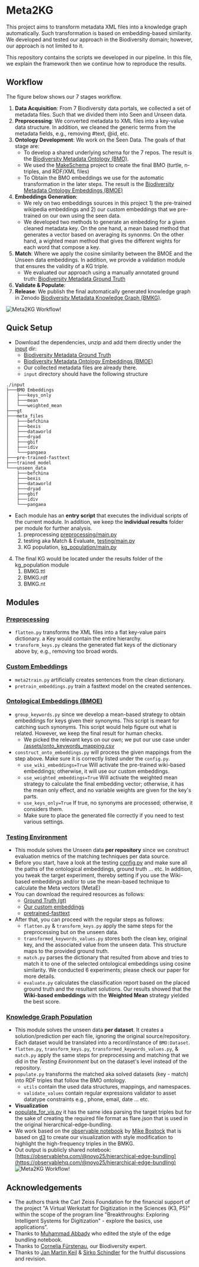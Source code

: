 # Meta2KG
This project aims to transform metadata XML files into a knowledge graph automatically. 
Such transformation is based on embedding-based similarity.
We developed and tested our approach in the Biodiversity domain; however, our approach is not limited to it.

This repository contains the scripts we developed in our pipeline. In this file, we explain the framework then we continue how to reproduce the results.

## Workflow
The figure below shows our 7 stages workflow. 
1. **Data Acquisition**: From 7 Biodiversity data portals, we collected a set of metadata files. Such that we divided them into Seen and Unseen data.
2. **Preprocessing**: We converted metadata to XML files into a key-value data structure. In addition, we cleaned the generic terms from the metadata fields, e.g., removing #text, @id, etc.
3. **Ontology Development**: We work on the Seen Data. The goals of that stage are:
   * To develop a shared underlying schema for the 7 repos. The result is the [Biodiversity Metadata Ontology (BMO)](https://doi.org/10.5281/zenodo.6948519).
   * We used the [MakeSchema](https://github.com/fusion-jena/MakeSchema) project to create the final BMO (turtle, n-triples, and RDF/XML files) 
   * To Obtain the BMO embeddings we use for the automatic transformation in the later steps. The result is the [Biodiversity Metadata Ontology Embeddings (BMOE)](https://doi.org/10.5281/zenodo.6951658)
4. **Embeddings Generation**: 
   * We rely on two embeddings sources in this project 1) the pre-trained wikipedia embeddings and 2) our custom embeddings that we pre-trained on our own using the seen data.
   * We developed two methods to generate an embedding for a given cleaned metadata key. On the one hand, a mean based method that generates a vector based on averaging its synonms.  On the other hand, a wighted mean method that gives the different wights for each word that compose a key. 
5. **Match**: Where we apply the cosine similarity between the BMOE and the Unseen data embeddings. In addition, we provide a validation module that ensures the validity of a KG triple. 
   * We evaluated our approach using a manually annotated ground truth: [Biodiversity Metadata Ground Truth](https://doi.org/10.5281/zenodo.6951623)
6. **Validate & Populate**:
7. **Release**: We publish the final automatically generated knowledge graph in Zenodo [Biodiversity Metadata Knowledge Graph (BMKG)](https://doi.org/10.5281/zenodo.6948573).

![Meta2KG Workflow!](images/workflow.png)

## Quick Setup
* Download the dependencies, unzip and add them directly under the [input](input) dir:
  * [Biodiversity Metadata Ground Truth](https://doi.org/10.5281/zenodo.6951623)
  * [Biodiversity Metadata Ontology Embeddings (BMOE)](https://doi.org/10.5281/zenodo.6951658)
  * Our collected metadata files are already there.
  * `input` directory should have the following structure
```
./input
├───BMO Embeddings
│   ├───keys_only
│   ├───mean
│   └───weighted_mean
├───gt
├───meta_files
│   ├───befchina
│   ├───bexis
│   ├───dataworld
│   ├───dryad
│   ├───gbif
│   ├───idiv
│   └───pangaea
├───pre-trained-fasttext
├───trained_model
└───unseen_data
    ├───befchina
    ├───bexis
    ├───dataworld
    ├───dryad
    ├───gbif
    ├───idiv
    └───pangaea
```
* Each module has an **entry script** that executes the individual scripts of the current module. In addition, we keep the **individual results** folder per module for further analysis. 
  1. preprocessing [preprocessing/main.py](preprocessing/main.py)
  2. testing aka Match & Evaluate, [testing/main.py](testing/main.py) 
  3. KG population, [kg_population/main.py](kg_population/main.py)
4. The final KG would be located under the results folder of the kg_population module
   1. BMKG.ttl
   2. BMKG.rdf
   3. BMKG.nt

## Modules
### [Preprocessing](preprocessing)
* `flatten.py` transforms the XML files into a flat key-value pairs dictionary. a Key would contain the entire hierarchy.
* `transform_keys.py` cleans the generated flat keys of the dictionary above by, e.g., removing too broad words.

### [Custom Embeddings](custom_embeddings)
* `meta2train.py` artificially creates sentences from the clean dictionary.
* `pretrain_embeddings.py` train a fasttext model on the created sentences. 

### [Ontological Embeddings (BMOE)](ontoE)
* `group_keywords.py` since we develop a mean-based strategy to obtain embeddings for keys given their synonyms. This script is meant for catching such synonyms. This script would help figure out what is related. However, we keep the final result for human checks.
  * We picked the relevant keys on our own; we put our use case under [/assets/onto_keywords_mapping.csv](/assets/onto_keywords_mapping.csv)
* `construct_onto_embeddings.py` will process the given mappings from the step above. Make sure it is correctly listed under the `config.py`.
  * `use_wiki_embeddings=True` Will activate the pre-trained wiki-based embeddings; otherwise, it will use our custom embeddings.
  * `use_weighted_embeddings=True` Will activate the weighted mean strategy to calculate the final embedding vector; otherwise, it has the mean only effect, and no variable weights are given for the key's parts.
  * `use_keys_only=True` If true, no synonyms are processed; otherwise, it considers them.
  * Make sure to place the generated file correctly if you need to test various settings.

### [Testing Environment](testing)
* This module solves the Unseen data **per repository** since we construct evaluation metrics of the matching techniques per data source.  
* Before you start, have a look at the testing [config.py](testing/config.py) and make sure all the paths of the ontological embeddings, ground truth ... etc. In addition, you tweak the target experiment, thereby setting if you use the Wiki-based embeddings and/or to use the mean-based technique to calculate the Meta vectors (MetaE)
* You can download the required resources as follows:
  * [Ground Truth (gt)](https://doi.org/10.5281/zenodo.6951623)
  * [Our custom embeddings](https://doi.org/10.5281/zenodo.6951658) 
  * [pretrained-fasttext](https://fasttext.cc/docs/en/english-vectors.html)
* After that, you can proceed with the regular steps as follows: 
  * `flatten.py` & `transform_keys.py` apply the same steps for the preprocessing but on the unseen data. 
  * `transformed_keywords_values.py` stores both the clean key, original key, and the associated value from the unseen data. This structure maps to the provided ground truth.
  * `match.py` parses the dictionary that resulted from above and tries to match it to one of the selected ontological embeddings using cosine similarity. We conducted 6 experiments; please check our paper for more details. 
  * `evaluate.py` calculates the classification report based on the placed ground truth and the resultant solutions. Our results showed that the **Wiki-based embeddings** with the **Weighted Mean** strategy yielded the best score.

### [Knowledge Graph Population](kg_population)
* This module solves the unseen data **per dataset**. It creates a solution/prediction per each file, ignoring the original source/repository. Each dataset would be translated into a record/instance of `BMO:Dataset`.
* `flatten.py`, `transform_keys.py`, `transformed_keywords_values.py`, & `match.py` apply the same steps for preprocessing and matching that we did in the _Testing Environment_  but on the dataset's level instead of the repository.
* `populate.py` transforms the matched aka solved datasets (key - match) into RDF triples that follow the BMO ontology. 
  * `utils` contain the used data structures, mappings, and namespaces.
  * `validate_values` contain regular expressions validator to asset datatype constraints e.g., phone, email, date ... etc.
* **Visualization**
* [populate_for_vis.py](kg_population/populate-for-viz.py) it has the same idea parsing the target triples but for the sake of creating the required file format as flare.json that is used in the original hierarchical-edge-bundling. 
* We work based on the [observable notebook](https://observablehq.com/@d3/hierarchical-edge-bundling) by [Mike Bostock](https://observablehq.com/@mbostock) that is based on [d3](https://d3-graph-gallery.com/index.html) to create our visualization with style modification to highlight the high-frequency triples in the BMKG. 
* Out output is publicly shared notebook: [https://observablehq.com/@noyo25/hierarchical-edge-bundling](https://observablehq.com/@noyo25/hierarchical-edge-bundling)
![Meta2KG Workflow!](images/BMKG.png)


## Acknowledgements
* The authors thank the Carl Zeiss Foundation for the financial support of the project "A Virtual Werkstatt for Digitization in the Sciences (K3, P5)" within the scope of the program line "Breakthroughs: Exploring Intelligent Systems for Digitization" - explore the basics, use applications”.
* Thanks to [Muhammad Abbady](https://github.com/muhammad-abbady) who edited the style of the edge bundling notebook.
* Thanks to [Cornelia Fürstenau](https://fusion.cs.uni-jena.de/fusion/members/cornelia-furstenau/), our Biodiversity expert.
* Thanks to [Jan Martin Keil](https://fusion.cs.uni-jena.de/fusion/members/jan-martin-keil/) & [Sirko Schindler](https://fusion.cs.uni-jena.de/fusion/members/sirko-schindler/) for the fruitful discussions and revision. 

